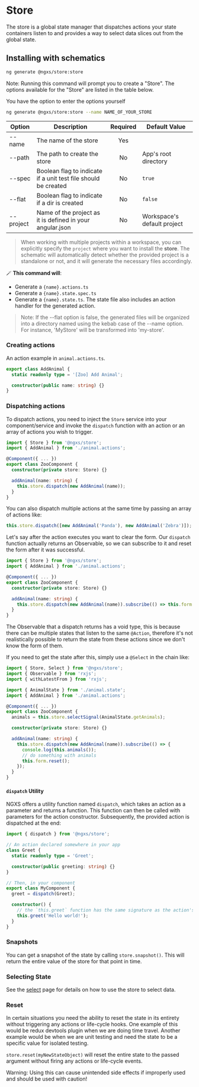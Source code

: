 # Store

The store is a global state manager that dispatches actions your state containers listen to and provides a way to select data slices out from the global state.

## Installing with schematics

```bash
ng generate @ngxs/store:store
```

Note: Running this command will prompt you to create a "Store". The options available for the "Store" are listed in the table below.

You have the option to enter the options yourself

```bash
ng generate @ngxs/store:store --name NAME_OF_YOUR_STORE
```

| Option    | Description                                                    | Required | Default Value               |
| --------- | -------------------------------------------------------------- | :------: | --------------------------- |
| --name    | The name of the store                                          |   Yes    |                             |
| --path    | The path to create the store                                   |    No    | App's root directory        |
| --spec    | Boolean flag to indicate if a unit test file should be created |    No    | `true`                      |
| --flat    | Boolean flag to indicate if a dir is created                   |    No    | `false`                     |
| --project | Name of the project as it is defined in your angular.json      |    No    | Workspace's default project |

> When working with multiple projects within a workspace, you can explicitly specify the `project` where you want to install the **store**. The schematic will automatically detect whether the provided project is a standalone or not, and it will generate the necessary files accordingly.

🪄 **This command will**:

- Generate a `{name}.actions.ts`
- Generate a `{name}.state.spec.ts`
- Generate a `{name}.state.ts`. The state file also includes an action handler for the generated action.

> Note: If the --flat option is false, the generated files will be organized into a directory named using the kebab case of the --name option. For instance, 'MyStore' will be transformed into 'my-store'.

### Creating actions

An action example in `animal.actions.ts`.

```ts
export class AddAnimal {
  static readonly type = '[Zoo] Add Animal';

  constructor(public name: string) {}
}
```

### Dispatching actions

To dispatch actions, you need to inject the `Store` service into your component/service and invoke the `dispatch` function with an action or an array of actions you wish to trigger.

```ts
import { Store } from '@ngxs/store';
import { AddAnimal } from './animal.actions';

@Component({ ... })
export class ZooComponent {
  constructor(private store: Store) {}

  addAnimal(name: string) {
    this.store.dispatch(new AddAnimal(name));
  }
}
```

You can also dispatch multiple actions at the same time by passing an array of actions like:

```ts
this.store.dispatch([new AddAnimal('Panda'), new AddAnimal('Zebra')]);
```

Let's say after the action executes you want to clear the form. Our `dispatch` function actually returns an Observable, so we can subscribe to it and reset the form after it was successful.

```ts
import { Store } from '@ngxs/store';
import { AddAnimal } from './animal.actions';

@Component({ ... })
export class ZooComponent {
  constructor(private store: Store) {}

  addAnimal(name: string) {
    this.store.dispatch(new AddAnimal(name)).subscribe(() => this.form.reset());
  }
}
```

The Observable that a dispatch returns has a void type, this is because there can be multiple states that listen to the same `@Action`, therefore it's not realistically possible to return the state from these actions since we don't know the form of them.

If you need to get the state after this, simply use a `@Select` in the chain like:

```ts
import { Store, Select } from '@ngxs/store';
import { Observable } from 'rxjs';
import { withLatestFrom } from 'rxjs';

import { AnimalState } from './animal.state';
import { AddAnimal } from './animal.actions';

@Component({ ... })
export class ZooComponent {
  animals = this.store.selectSignal(AnimalState.getAnimals);

  constructor(private store: Store) {}

  addAnimal(name: string) {
    this.store.dispatch(new AddAnimal(name)).subscribe(() => {
      console.log(this.animals());
      // do something with animals
      this.form.reset();
    });
  }
}
```

#### `dispatch` Utility

NGXS offers a utility function named `dispatch`, which takes an action as a parameter and returns a function. This function can then be called with parameters for the action constructor. Subsequently, the provided action is dispatched at the end:

```ts
import { dispatch } from '@ngxs/store';

// An action declared somewhere in your app
class Greet {
  static readonly type = 'Greet';

  constructor(public greeting: string) {}
}

// Then, in your component
export class MyComponent {
  greet = dispatch(Greet);

  constructor() {
    // the `this.greet` function has the same signature as the action's constructor!
    this.greet('Hello world!');
  }
}
```

### Snapshots

You can get a snapshot of the state by calling `store.snapshot()`. This will return the entire value of the store for that point in time.

### Selecting State

See the [select](../select/) page for details on how to use the store to select data.

### Reset

In certain situations you need the ability to reset the state in its entirety without triggering any actions or life-cycle hooks. One example of this would be redux devtools plugin when we are doing time travel. Another example would be when we are unit testing and need the state to be a specific value for isolated testing.

`store.reset(myNewStateObject)` will reset the entire state to the passed argument without firing any actions or life-cycle events.

Warning: Using this can cause unintended side effects if improperly used and should be used with caution!
